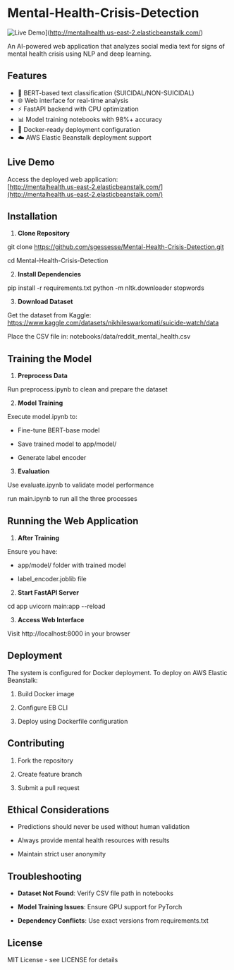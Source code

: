 # Mental-Health-Crisis-Detection

![Live Demo](https://img.shields.io/badge/Demo-Live%20Demo-brightgreen)](http://mentalhealth.us-east-2.elasticbeanstalk.com/)

An AI-powered web application that analyzes social media text for signs of mental health crisis using NLP and deep learning.

## Features

- 🧠 BERT-based text classification (SUICIDAL/NON-SUICIDAL)
- 🌐 Web interface for real-time analysis
- ⚡ FastAPI backend with CPU optimization
- 📊 Model training notebooks with 98%+ accuracy
- 🐳 Docker-ready deployment configuration
- ☁️ AWS Elastic Beanstalk deployment support

## Live Demo

Access the deployed web application:  
[http://mentalhealth.us-east-2.elasticbeanstalk.com/](http://mentalhealth.us-east-2.elasticbeanstalk.com/)

## Installation

1. **Clone Repository**

git clone https://github.com/sgessesse/Mental-Health-Crisis-Detection.git

cd Mental-Health-Crisis-Detection

2. **Install Dependencies**

pip install -r requirements.txt
python -m nltk.downloader stopwords

3. **Download Dataset**

Get the dataset from Kaggle:
https://www.kaggle.com/datasets/nikhileswarkomati/suicide-watch/data

Place the CSV file in:
notebooks/data/reddit_mental_health.csv

## Training the Model

1. **Preprocess Data**

Run preprocess.ipynb to clean and prepare the dataset

2. **Model Training**

Execute model.ipynb to:

- Fine-tune BERT-base model

- Save trained model to app/model/

- Generate label encoder

3. **Evaluation**

Use evaluate.ipynb to validate model performance

run main.ipynb to run all the three processes

## Running the Web Application

1. **After Training**

Ensure you have:

- app/model/ folder with trained model

- label_encoder.joblib file

2. **Start FastAPI Server**

cd app
uvicorn main:app --reload

3. **Access Web Interface**

Visit http://localhost:8000 in your browser

## Deployment

The system is configured for Docker deployment. To deploy on AWS Elastic Beanstalk:

1. Build Docker image

2. Configure EB CLI

3. Deploy using Dockerfile configuration

## Contributing

1. Fork the repository

2. Create feature branch

3. Submit a pull request

## Ethical Considerations

- Predictions should never be used without human validation

- Always provide mental health resources with results

- Maintain strict user anonymity

## Troubleshooting

- **Dataset Not Found**: Verify CSV file path in notebooks

- **Model Training Issues**: Ensure GPU support for PyTorch

- **Dependency Conflicts**: Use exact versions from requirements.txt

## License

MIT License - see LICENSE for details
